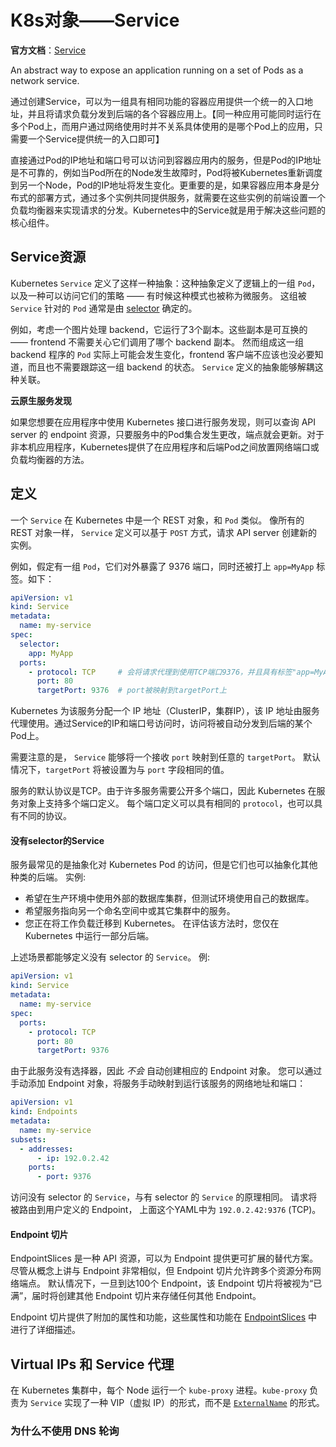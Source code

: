 # K8s对象——Service

**官方文档**：[Service](https://kubernetes.io/docs/concepts/services-networking/service/)

An abstract way to expose an application running on a set of Pods as a network service.

通过创建Service，可以为一组具有相同功能的容器应用提供一个统一的入口地址，并且将请求负载分发到后端的各个容器应用上。【同一种应用可能同时运行在多个Pod上，而用户通过网络使用时并不关系具体使用的是哪个Pod上的应用，只需要一个Service提供统一的入口即可】

直接通过Pod的IP地址和端口号可以访问到容器应用内的服务，但是Pod的IP地址是不可靠的，例如当Pod所在的Node发生故障时，Pod将被Kubernetes重新调度到另一个Node，Pod的IP地址将发生变化。更重要的是，如果容器应用本身是分布式的部署方式，通过多个实例共同提供服务，就需要在这些实例的前端设置一个负载均衡器来实现请求的分发。Kubernetes中的Service就是用于解决这些问题的核心组件。

## Service资源

Kubernetes `Service` 定义了这样一种抽象：这种抽象定义了逻辑上的一组 `Pod`，以及一种可以访问它们的策略 —— 有时候这种模式也被称为微服务。 这组被`Service` 针对的 `Pod` 通常是由 [selector](https://kubernetes.io/docs/concepts/overview/working-with-objects/labels/) 确定的。

例如，考虑一个图片处理 backend，它运行了3个副本。这些副本是可互换的 —— frontend 不需要关心它们调用了哪个 backend 副本。 然而组成这一组 backend 程序的 `Pod` 实际上可能会发生变化，frontend 客户端不应该也没必要知道，而且也不需要跟踪这一组 backend 的状态。 `Service` 定义的抽象能够解耦这种关联。

**云原生服务发现**

如果您想要在应用程序中使用 Kubernetes 接口进行服务发现，则可以查询 API server 的 endpoint 资源，只要服务中的Pod集合发生更改，端点就会更新。对于非本机应用程序，Kubernetes提供了在应用程序和后端Pod之间放置网络端口或负载均衡器的方法。

## 定义

一个 `Service` 在 Kubernetes 中是一个 REST 对象，和 `Pod` 类似。 像所有的 REST 对象一样， `Service` 定义可以基于 `POST` 方式，请求 API server 创建新的实例。

例如，假定有一组 `Pod`，它们对外暴露了 9376 端口，同时还被打上 `app=MyApp` 标签。如下：

```yaml
apiVersion: v1
kind: Service
metadata:
  name: my-service
spec:
  selector:
    app: MyApp
  ports:
    - protocol: TCP     # 会将请求代理到使用TCP端口9376，并且具有标签"app=MyApp"的Pod上
      port: 80
      targetPort: 9376  # port被映射到targetPort上
```

Kubernetes 为该服务分配一个 IP 地址（ClusterIP，集群IP），该 IP 地址由服务代理使用。通过Service的IP和端口号访问时，访问将被自动分发到后端的某个Pod上。

需要注意的是， `Service` 能够将一个接收 `port` 映射到任意的 `targetPort`。 默认情况下，`targetPort` 将被设置为与 `port` 字段相同的值。

服务的默认协议是TCP。由于许多服务需要公开多个端口，因此 Kubernetes 在服务对象上支持多个端口定义。 每个端口定义可以具有相同的 `protocol`，也可以具有不同的协议。

#### 没有selector的Service

服务最常见的是抽象化对 Kubernetes Pod 的访问，但是它们也可以抽象化其他种类的后端。 实例:

- 希望在生产环境中使用外部的数据库集群，但测试环境使用自己的数据库。
- 希望服务指向另一个命名空间中或其它集群中的服务。
- 您正在将工作负载迁移到 Kubernetes。 在评估该方法时，您仅在 Kubernetes 中运行一部分后端。

上述场景都能够定义没有 selector 的 `Service`。 例:

```yaml
apiVersion: v1
kind: Service
metadata:
  name: my-service
spec:
  ports:
    - protocol: TCP
      port: 80
      targetPort: 9376
```

由于此服务没有选择器，因此 *不会* 自动创建相应的 Endpoint 对象。 您可以通过手动添加 Endpoint 对象，将服务手动映射到运行该服务的网络地址和端口：

```yaml
apiVersion: v1
kind: Endpoints
metadata:
  name: my-service
subsets:
  - addresses:
      - ip: 192.0.2.42
    ports:
      - port: 9376
```

访问没有 selector 的 `Service`，与有 selector 的 `Service` 的原理相同。 请求将被路由到用户定义的 Endpoint， 上面这个YAML中为 `192.0.2.42:9376` (TCP)。

#### Endpoint 切片

EndpointSlices 是一种 API 资源，可以为 Endpoint 提供更可扩展的替代方案。 尽管从概念上讲与 Endpoint 非常相似，但 Endpoint 切片允许跨多个资源分布网络端点。 默认情况下，一旦到达100个 Endpoint，该 Endpoint 切片将被视为“已满”，届时将创建其他 Endpoint 切片来存储任何其他 Endpoint。

Endpoint 切片提供了附加的属性和功能，这些属性和功能在 [EndpointSlices](https://kubernetes.io/docs/concepts/services-networking/endpoint-slices/) 中进行了详细描述。

## Virtual IPs 和 Service 代理

在 Kubernetes 集群中，每个 Node 运行一个 `kube-proxy` 进程。`kube-proxy` 负责为 `Service` 实现了一种 VIP（虚拟 IP）的形式，而不是 [`ExternalName`](https://kubernetes.io/zh/docs/concepts/services-networking/service/#externalname) 的形式。

### 为什么不使用 DNS 轮询







